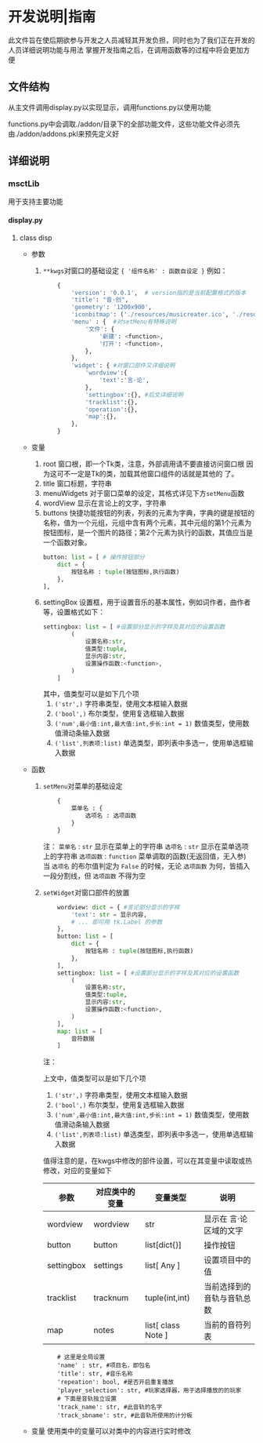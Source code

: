 开发说明\|指南
==============

此文件旨在使后期欲参与开发之人员减轻其开发负担，同时也为了我们正在开发的人员详细说明功能与用法
掌握开发指南之后，在调用函数等的过程中将会更加方便

文件结构
--------

从主文件调用display.py以实现显示，调用functions.py以使用功能

functions.py中会调取./addon/目录下的全部功能文件，这些功能文件必须先由./addon/addons.pkl来预先定义好

详细说明
--------

### msctLib

用于支持主要功能

#### display.py

1.  class disp

    -   参数

        1.  `**kwgs`对窗口的基础设定 `{ '组件名称' : 函数自设定 }` 例如：

            ~~~~~~~~~~~~~~~~~~~~~~~~~~~~~~~~~~~~~~~~~~~~~~~~~~~~~~~~~~~~~ python
                {
                    'version': '0.0.1',  # version指的是当前配置格式的版本
                    'title': "音·创",
                    'geometry': '1200x900',
                    'iconbitmap': ('./resources/musicreater.ico', './resources/musicreater.ico'),
                    'menu' : {  #对setMenu有特殊说明
                        '文件': {
                            '新建': <function>,
                            '打开': <function>,
                        },
                    },
                    'widget': { #对窗口部件又详细说明
                        'wordview':{
                            'text':'言·论',
                        },
                        'settingbox':{}, #后文详细说明
                        'tracklist':{},
                        'operation':{},
                        'map':{},
                    },
                }
            ~~~~~~~~~~~~~~~~~~~~~~~~~~~~~~~~~~~~~~~~~~~~~~~~~~~~~~~~~~~~~~~~~~~~

    -   变量

        1.  root
            窗口根，即一个Tk类，注意，外部调用请不要直接访问窗口根
            因为这可不一定是Tk的类，加载其他窗口组件的话就是其他的
            了。
        2.  title
            窗口标题，字符串
        3.  menuWidgets
            对于窗口菜单的设定，其格式详见下方`setMenu`函数
        4.  wordView
            显示在言论上的文字，字符串
        5.  buttons
            快捷功能按钮的列表，列表的元素为字典，字典的键是按钮的名称，值为一个元组，元组中含有两个元素，其中元组的第1个元素为按钮图标，是一个图片的路径；第2个元素为执行的函数，其值应当是一个函数对象。
            ```python
            button: list = [ # 操作按钮部分
                dict = {
                    按钮名称 : tuple(按钮图标,执行函数)
                },
            ],
            ```
        6.  settingBox
            设置框，用于设置音乐的基本属性，例如词作者，曲作者等，设置格式如下：
            ```python
            settingbox: list = [ #设置部分显示的字样及其对应的设置函数
                    (
                        设置名称:str,
                        值类型:tuple,
                        显示内容:str,
                        设置操作函数:<function>,
                    )
                ]
            ```
            其中，值类型可以是如下几个项
            1.  `('str',)` 字符串类型，使用文本框输入数据
            2.  `('bool',)` 布尔类型，使用复选框输入数据
            3.  `('num',最小值:int,最大值:int,步长:int = 1)` 数值类型，使用数值滑动条输入数据
            4.  `('list',列表项:list)` 单选类型，即列表中多选一，使用单选框输入数据


    -   函数

        1.  `setMenu`对菜单的基础设定

            ~~~~~~~~~~~~~~~~~~~~~~~~~~~~~~~~~~~~~~~~~~~~~~~~~~~~~~~~~~~~~ python
                {
                    菜单名 : {
                        选项名 : 选项函数
                    }
                }
            ~~~~~~~~~~~~~~~~~~~~~~~~~~~~~~~~~~~~~~~~~~~~~~~~~~~~~~~~~~~~~~~~~~~~

            注： 
            `菜单名` : `str` 显示在菜单上的字符串
            `选项名` : `str` 显示在菜单选项上的字符串
            `选项函数` : `function` 菜单调取的函数(无返回值，无入参)
            当 `选项名` 的布尔值判定为 `False` 的时候，无论 `选项函数` 为何，皆插入一段分割线，但 `选项函数` 不得为空

        2.  `setWidget`对窗口部件的放置 
            ```python
                wordview: dict = { #言论部分显示的字样
                    'text': str = 显示内容,
                    # ... 即可用 tk.Label 的参数
                },
                button: list = [ 
                    dict = {
                        按钮名称 : tuple(按钮图标,执行函数)
                    },
                ],
                settingbox: list = [ #设置部分显示的字样及其对应的设置函数
                    (
                        设置名称:str,
                        值类型:tuple,
                        显示内容:str,
                        设置操作函数:<function>,
                    )
                ],
                map: list = [
                    音符数据
                ]
            ```
            注：

            上文中，值类型可以是如下几个项
            1.  `('str',)` 字符串类型，使用文本框输入数据
            2.  `('bool',)` 布尔类型，使用复选框输入数据
            3.  `('num',最小值:int,最大值:int,步长:int = 1)` 数值类型，使用数值滑动条输入数据
            4.  `('list',列表项:list)` 单选类型，即列表中多选一，使用单选框输入数据
            
            值得注意的是，在kwgs中修改的部件设置，可以在其变量中读取或热修改，对应的变量如下

            | 参数        | 对应类中的变量 | 变量类型 | 说明 |
            |------------|------------------|---------------------------|---------------------|
            | wordview   | wordview         | str                       | 显示在 言·论 区域的文字   |
            | button     | button           | list[dict{}]              | 操作按钮              |
            | settingbox | settings         | list[ Any ]               | 设置项目中的值        |
            | tracklist  | tracknum         | tuple(int,int)            | 当前选择到的音轨与音轨总数|
            | map        | notes            | list[ class Note ]        | 当前的音符列表        |







                    # 这里是全局设置
                    'name' : str, #项目名，即包名
                    'title': str, #音乐名称
                    'repeation': bool, #是否开启重复播放
                    'player_selection': str, #玩家选择器，用于选择播放的的玩家
                    # 下面是音轨独立设置
                    'track_name': str, #此音轨的名字
                    'track_sbname': str, #此音轨所使用的计分板
    -   变量
        使用类中的变量可以对类中的内容进行实时修改
